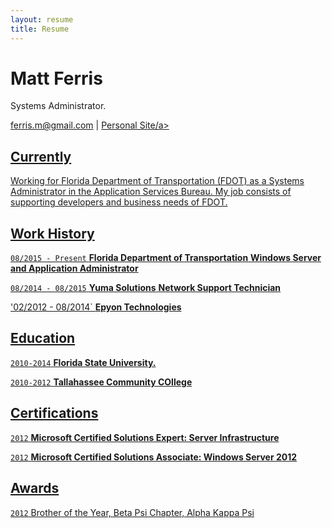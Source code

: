 ```yaml
---
layout: resume
title: Resume
---
```

# Matt Ferris
Systems Administrator.

<div id="webaddress">
<a href="ferris.m@gmail.com">ferris.m@gmail.com</a>
| <a href="http://mattferris.com">Personal Site/a>
</div>


## Currently

Working for Florida Department of Transportation (FDOT) as a Systems Administrator in the Application Services Bureau. My job consists
of supporting developers and business needs of FDOT.

## Work History

`08/2015 - Present`
__Florida Department of Transportation__
__Windows Server and Application Administrator__


`08/2014 - 08/2015`
__Yuma Solutions__
__Network Support Technician__

'02/2012 - 08/2014`
__Epyon Technologies__

## Education

`2010-2014`
__Florida State University.__

`2010-2012`
__Tallahassee Community COllege__

## Certifications

`2012`
__Microsoft Certified Solutions Expert: Server Infrastructure__

`2012`
__Microsoft Certified Solutions Associate: Windows Server 2012__

## Awards

`2012`
Brother of the Year, Beta Psi Chapter, Alpha Kappa Psi


<!-- ### Footer

Last updated: May 2013 -->


